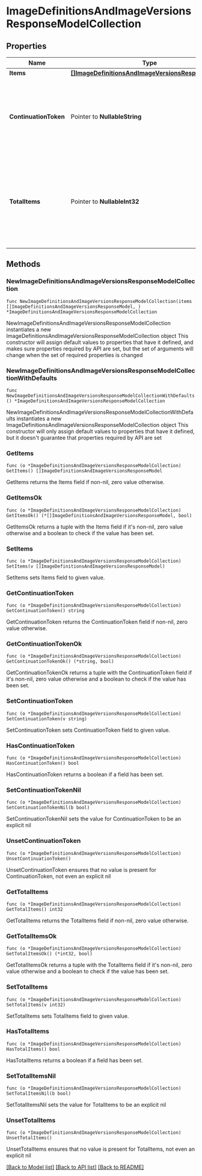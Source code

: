 # ImageDefinitionsAndImageVersionsResponseModelCollection

## Properties

Name | Type | Description | Notes
------------ | ------------- | ------------- | -------------
**Items** | [**[]ImageDefinitionsAndImageVersionsResponseModel**](ImageDefinitionsAndImageVersionsResponseModel.md) | List of items. | 
**ContinuationToken** | Pointer to **NullableString** | If present, indicates to the caller that the query was not complete, and they should call the API again specifying the continuation token as a query parameter. | [optional] 
**TotalItems** | Pointer to **NullableInt32** | Indicates the total number of items in the collection, which may be more than the number of Items returned, if there is a ContinuationToken.  Only returned in the response to &#x60;$search&#x60; APIs. | [optional] 

## Methods

### NewImageDefinitionsAndImageVersionsResponseModelCollection

`func NewImageDefinitionsAndImageVersionsResponseModelCollection(items []ImageDefinitionsAndImageVersionsResponseModel, ) *ImageDefinitionsAndImageVersionsResponseModelCollection`

NewImageDefinitionsAndImageVersionsResponseModelCollection instantiates a new ImageDefinitionsAndImageVersionsResponseModelCollection object
This constructor will assign default values to properties that have it defined,
and makes sure properties required by API are set, but the set of arguments
will change when the set of required properties is changed

### NewImageDefinitionsAndImageVersionsResponseModelCollectionWithDefaults

`func NewImageDefinitionsAndImageVersionsResponseModelCollectionWithDefaults() *ImageDefinitionsAndImageVersionsResponseModelCollection`

NewImageDefinitionsAndImageVersionsResponseModelCollectionWithDefaults instantiates a new ImageDefinitionsAndImageVersionsResponseModelCollection object
This constructor will only assign default values to properties that have it defined,
but it doesn't guarantee that properties required by API are set

### GetItems

`func (o *ImageDefinitionsAndImageVersionsResponseModelCollection) GetItems() []ImageDefinitionsAndImageVersionsResponseModel`

GetItems returns the Items field if non-nil, zero value otherwise.

### GetItemsOk

`func (o *ImageDefinitionsAndImageVersionsResponseModelCollection) GetItemsOk() (*[]ImageDefinitionsAndImageVersionsResponseModel, bool)`

GetItemsOk returns a tuple with the Items field if it's non-nil, zero value otherwise
and a boolean to check if the value has been set.

### SetItems

`func (o *ImageDefinitionsAndImageVersionsResponseModelCollection) SetItems(v []ImageDefinitionsAndImageVersionsResponseModel)`

SetItems sets Items field to given value.


### GetContinuationToken

`func (o *ImageDefinitionsAndImageVersionsResponseModelCollection) GetContinuationToken() string`

GetContinuationToken returns the ContinuationToken field if non-nil, zero value otherwise.

### GetContinuationTokenOk

`func (o *ImageDefinitionsAndImageVersionsResponseModelCollection) GetContinuationTokenOk() (*string, bool)`

GetContinuationTokenOk returns a tuple with the ContinuationToken field if it's non-nil, zero value otherwise
and a boolean to check if the value has been set.

### SetContinuationToken

`func (o *ImageDefinitionsAndImageVersionsResponseModelCollection) SetContinuationToken(v string)`

SetContinuationToken sets ContinuationToken field to given value.

### HasContinuationToken

`func (o *ImageDefinitionsAndImageVersionsResponseModelCollection) HasContinuationToken() bool`

HasContinuationToken returns a boolean if a field has been set.

### SetContinuationTokenNil

`func (o *ImageDefinitionsAndImageVersionsResponseModelCollection) SetContinuationTokenNil(b bool)`

 SetContinuationTokenNil sets the value for ContinuationToken to be an explicit nil

### UnsetContinuationToken
`func (o *ImageDefinitionsAndImageVersionsResponseModelCollection) UnsetContinuationToken()`

UnsetContinuationToken ensures that no value is present for ContinuationToken, not even an explicit nil
### GetTotalItems

`func (o *ImageDefinitionsAndImageVersionsResponseModelCollection) GetTotalItems() int32`

GetTotalItems returns the TotalItems field if non-nil, zero value otherwise.

### GetTotalItemsOk

`func (o *ImageDefinitionsAndImageVersionsResponseModelCollection) GetTotalItemsOk() (*int32, bool)`

GetTotalItemsOk returns a tuple with the TotalItems field if it's non-nil, zero value otherwise
and a boolean to check if the value has been set.

### SetTotalItems

`func (o *ImageDefinitionsAndImageVersionsResponseModelCollection) SetTotalItems(v int32)`

SetTotalItems sets TotalItems field to given value.

### HasTotalItems

`func (o *ImageDefinitionsAndImageVersionsResponseModelCollection) HasTotalItems() bool`

HasTotalItems returns a boolean if a field has been set.

### SetTotalItemsNil

`func (o *ImageDefinitionsAndImageVersionsResponseModelCollection) SetTotalItemsNil(b bool)`

 SetTotalItemsNil sets the value for TotalItems to be an explicit nil

### UnsetTotalItems
`func (o *ImageDefinitionsAndImageVersionsResponseModelCollection) UnsetTotalItems()`

UnsetTotalItems ensures that no value is present for TotalItems, not even an explicit nil

[[Back to Model list]](../README.md#documentation-for-models) [[Back to API list]](../README.md#documentation-for-api-endpoints) [[Back to README]](../README.md)


